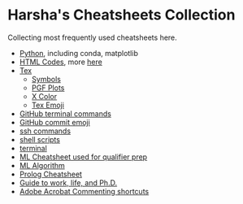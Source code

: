 # Harsha's Cheatsheets Collection

Collecting most frequently used cheatsheets here. 

* [Python](./cheatsheets/Python.md), including conda, matplotlib
* [HTML Codes](https://brajeshwar.github.io/entities/), more [here](https://www.w3schools.com/charsets/ref_utf_greek.asp)
* [Tex](./cheatsheets/Latex.md)
   * [Symbols](http://harshakokel.com/pdf/LaTeX-symbols.pdf)
   * [PGF Plots](http://pgfplots.sourceforge.net/pgfplots.pdf)
   * [X Color](https://ctan.math.utah.edu/ctan/tex-archive/macros/latex/contrib/xcolor/xcolor.pdf)
   * [Tex Emoji](https://unicode.org/emoji/charts/emoji-list.html)
* [GitHub terminal commands](./cheatsheets/github_cheatsheet.md)
* [GitHub commit emoji](./cheatsheets/github_emoji_cheatsheet.md)
* [ssh commands](./cheatsheets/ssh_cheatsheat.org)
* [shell scripts](./cheatsheets/ShellScript.md)
* [terminal](./cheatsheets/terminal_cheatsheet.textile)
* [ML Cheatsheet used for qualifier prep](https://harshakokel.com/pdf/ML_QE_Cheatsheet.pdf)
* [ML Algorithm](http://harshakokel.com/pdf/ML_cheatsheet.pdf)
* [Prolog Cheatsheet](https://github.com/alhassy/PrologCheatSheet/blob/master/README.md)
* [Guide to work, life, and Ph.D.](./cheatsheets/modus_operandi.md)
* [Adobe Acrobat Commenting shortcuts](https://helpx.adobe.com/acrobat/using/keyboard-shortcuts.html)
